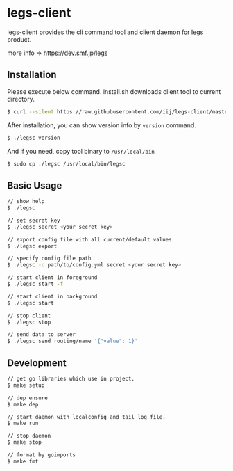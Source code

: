 # legs-client

legs-client provides the cli command tool and client daemon for legs product.

more info => https://dev.smf.jp/legs

## Installation
Please execute below command. install.sh downloads client tool to current directory.
```bash
$ curl --silent https://raw.githubusercontent.com/iij/legs-client/master/install.sh | sh
```
After installation, you can show version info by `version` command.
```bash
$ ./legsc version
```
And if you need, copy tool binary to `/usr/local/bin`
```bash
$ sudo cp ./legsc /usr/local/bin/legsc
```

## Basic Usage
```bash
// show help
$ ./legsc

// set secret key
$ ./legsc secret <your secret key>

// export config file with all current/default values
$ ./legsc export

// specify config file path
$ ./legsc -c path/to/config.yml secret <your secret key>

// start client in foreground
$ ./legsc start -f

// start client in background
$ ./legsc start

// stop client
$ ./legsc stop

// send data to server
$ ./legsc send routing/name '{"value": 1}'
```

## Development
```bash
// get go libraries which use in project.
$ make setup

// dep ensure
$ make dep

// start daemon with localconfig and tail log file.
$ make run

// stop daemon
$ make stop

// format by goimports
$ make fmt
```
